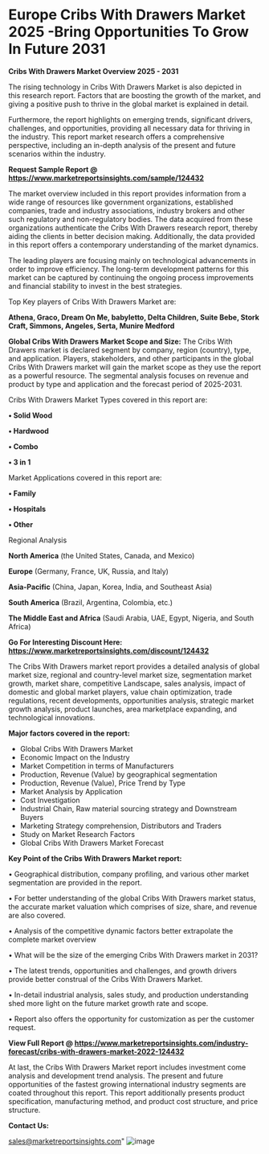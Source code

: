 # Europe Cribs With Drawers Market 2025 -Bring Opportunities To Grow In Future 2031

<Strong> Cribs With Drawers Market Overview 2025 - 2031</strong>

The rising technology in Cribs With Drawers Market is also depicted in this research report. Factors that are boosting the growth of the market, and giving a positive push to thrive in the global market is explained in detail.

Furthermore, the report highlights on emerging trends, significant drivers, challenges, and opportunities, providing all necessary data for thriving in the industry. This report market research offers a comprehensive perspective, including an in-depth analysis of the present and future scenarios within the industry.

<strong>Request Sample Report @ <a href=https://www.marketreportsinsights.com/sample/124432>https://www.marketreportsinsights.com/sample/124432</a></strong>

The market overview included in this report provides information from a wide range of resources like government organizations, established companies, trade and industry associations, industry brokers and other such regulatory and non-regulatory bodies. The data acquired from these organizations authenticate the Cribs With Drawers research report, thereby aiding the clients in better decision making. Additionally, the data provided in this report offers a contemporary understanding of the market dynamics.

The leading players are focusing mainly on technological advancements in order to improve efficiency. The long-term development patterns for this market can be captured by continuing the ongoing process improvements and financial stability to invest in the best strategies.

Top Key players of Cribs With Drawers Market are:

<strong>Athena, Graco, Dream On Me, babyletto, Delta Children, Suite Bebe, Stork Craft, Simmons, Angeles, Serta, Munire Medford</strong>

<strong><b>Global Cribs With Drawers Market Scope and Size:</b></strong>
The Cribs With Drawers market is declared segment by company, region (country), type, and application. Players, stakeholders, and other participants in the global Cribs With Drawers market will gain the market scope as they use the report as a powerful resource. The segmental analysis focuses on revenue and product by type and application and the forecast period of 2025-2031.

Cribs With Drawers Market Types covered in this report are:

<strong>• Solid Wood

• Hardwood

• Combo

• 3 in 1</strong>

Market Applications covered in this report are:

<strong>• Family

• Hospitals

• Other</strong> 

Regional Analysis

<strong>North America</strong> (the United States, Canada, and Mexico)

<strong>Europe</strong> (Germany, France, UK, Russia, and Italy)

<strong>Asia-Pacific</strong> (China, Japan, Korea, India, and Southeast Asia)

<strong>South America</strong> (Brazil, Argentina, Colombia, etc.)

<strong>The Middle East and Africa</strong> (Saudi Arabia, UAE, Egypt, Nigeria, and South Africa)

<strong>Go For Interesting Discount Here: <a href=https://www.marketreportsinsights.com/discount/124432>https://www.marketreportsinsights.com/discount/124432</a></strong>

The Cribs With Drawers market report provides a detailed analysis of global market size, regional and country-level market size, segmentation market growth, market share, competitive Landscape, sales analysis, impact of domestic and global market players, value chain optimization, trade regulations, recent developments, opportunities analysis, strategic market growth analysis, product launches, area marketplace expanding, and technological innovations.

<strong><b>Major factors covered in the report:</b></strong>
<ul>
  <li>Global Cribs With Drawers Market </li>
  <li>Economic Impact on the Industry</li>
  <li>Market Competition in terms of Manufacturers</li>
  <li>Production, Revenue (Value) by geographical segmentation</li>
  <li>Production, Revenue (Value), Price Trend by Type</li>
  <li>Market Analysis by Application</li>
  <li>Cost Investigation</li>
  <li>Industrial Chain, Raw material sourcing strategy and Downstream Buyers</li>
  <li>Marketing Strategy comprehension, Distributors and Traders</li>
  <li>Study on Market Research Factors</li>
  <li>Global Cribs With Drawers Market Forecast</li>
</ul>

<strong><b>Key Point of the Cribs With Drawers Market report:</b></strong>

• Geographical distribution, company profiling, and various other market segmentation are provided in the report.

• For better understanding of the global Cribs With Drawers market status, the accurate market valuation which comprises of size, share, and revenue are also covered.

• Analysis of the competitive dynamic factors better extrapolate the complete market overview

• What will be the size of the emerging Cribs With Drawers market in 2031?

• The latest trends, opportunities and challenges, and growth drivers provide better construal of the Cribs With Drawers Market.

• In-detail industrial analysis, sales study, and production understanding shed more light on the future market growth rate and scope.

• Report also offers the opportunity for customization as per the customer request.

<strong><b>View Full Report @ <a href=https://www.marketreportsinsights.com/industry-forecast/cribs-with-drawers-market-2022-124432>https://www.marketreportsinsights.com/industry-forecast/cribs-with-drawers-market-2022-124432</a></b></strong>


At last, the Cribs With Drawers Market report includes investment come analysis and development trend analysis. The present and future opportunities of the fastest growing international industry segments are coated throughout this report. This report additionally presents product specification, manufacturing method, and product cost structure, and price structure.

<strong>Contact Us:</strong>

sales@marketreportsinsights.com"
![image](https://github.com/user-attachments/assets/f72dfe39-9a93-45a6-b64c-88bfe69b9fa3)

